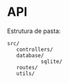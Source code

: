 # API

Estrutura de pasta:
```
src/
   controllers/
   database/
           sqlite/
   routes/
   utils/
```
